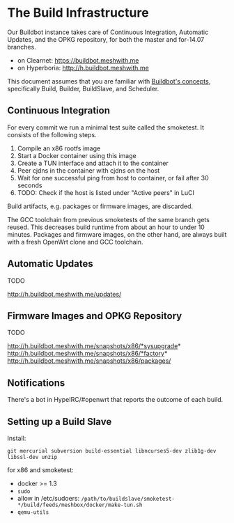# The Build Infrastructure

Our Buildbot instance takes care of Continuous Integration, Automatic Updates,
and the OPKG repository, for both the master and for-14.07 branches.

- on Clearnet: <https://buildbot.meshwith.me>
- on Hyperboria: <http://h.buildbot.meshwith.me>

This document assumes that you are familiar with [Buildbot's concepts][concepts],
specifically Build, Builder, BuildSlave, and Scheduler.

[concepts]: http://docs.buildbot.net/latest/manual/concepts.html

## Continuous Integration

For every commit we run a minimal test suite called the smoketest. It consists
of the following steps.

1. Compile an x86 rootfs image
2. Start a Docker container using this image
3. Create a TUN interface and attach it to the container
4. Peer cjdns in the container with cjdns on the host
5. Wait for one successful ping from host to container, or fail after 30 seconds
6. TODO: Check if the host is listed under "Active peers" in LuCI

Build artifacts, e.g. packages or firmware images, are discarded.

The GCC toolchain from previous smoketests of the same branch gets reused.
This decreases build runtime from about an hour to under 10 minutes. Packages
and firmware images, on the other hand, are always built with a fresh OpenWrt
clone and GCC toolchain.

## Automatic Updates

TODO

http://h.buildbot.meshwith.me/updates/

## Firmware Images and OPKG Repository

TODO

http://h.buildbot.meshwith.me/snapshots/x86/*sysupgrade*
http://h.buildbot.meshwith.me/snapshots/x86/*factory*
http://h.buildbot.meshwith.me/snapshots/x86/packages/

## Notifications

There's a bot in HypeIRC/#openwrt that reports the outcome of each build.

## Setting up a Build Slave

Install:

`git mercurial subversion build-essential libncurses5-dev zlib1g-dev libssl-dev unzip`

for x86 and smoketest:

- docker >= 1.3
- `sudo`
- allow in /etc/sudoers: `/path/to/buildslave/smoketest-*/build/feeds/meshbox/docker/make-tun.sh`
- `qemu-utils`
